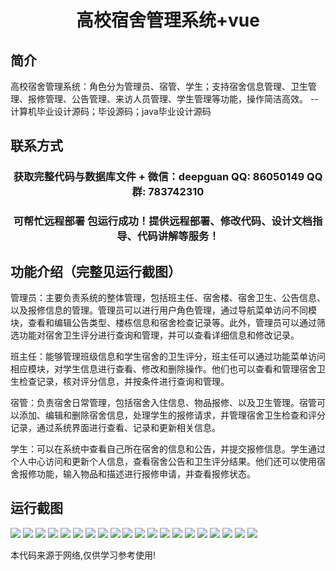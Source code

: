 <p><h1 align="center">高校宿舍管理系统+vue</h1></p>

## 简介
高校宿舍管理系统：角色分为管理员、宿管、学生；支持宿舍信息管理、卫生管理、报修管理、公告管理、来访人员管理、学生管理等功能，操作简洁高效。    --计算机毕业设计源码；毕设源码；java毕业设计源码


## 联系方式
<p><h3 align="center">获取完整代码与数据库文件 + 微信：deepguan QQ: 86050149 QQ群: 783742310</h3></p>
<p><h3 align="center">可帮忙远程部署 包运行成功！提供远程部署、修改代码、设计文档指导、代码讲解等服务！</h3></p>

## 功能介绍（完整见运行截图）
管理员：主要负责系统的整体管理，包括班主任、宿舍楼、宿舍卫生、公告信息、以及报修信息的管理。管理员可以进行用户角色管理，通过导航菜单访问不同模块，查看和编辑公告类型、楼栋信息和宿舍检查记录等。此外，管理员可以通过筛选功能对宿舍卫生评分进行查询和管理，并可以查看详细信息和修改记录。

班主任：能够管理班级信息和学生宿舍的卫生评分，班主任可以通过功能菜单访问相应模块，对学生信息进行查看、修改和删除操作。他们也可以查看和管理宿舍卫生检查记录，核对评分信息，并按条件进行查询和管理。

宿管：负责宿舍日常管理，包括宿舍入住信息、物品报修、以及卫生管理。宿管可以添加、编辑和删除宿舍信息，处理学生的报修请求，并管理宿舍卫生检查和评分记录，通过系统界面进行查看、记录和更新相关信息。

学生：可以在系统中查看自己所在宿舍的信息和公告，并提交报修信息。学生通过个人中心访问和更新个人信息，查看宿舍公告和卫生评分结果。他们还可以使用宿舍报修功能，输入物品和描述进行报修申请，并查看报修状态。


## 运行截图
![](https://bs-1329754181.cos.ap-shanghai.myqcloud.com/ssm/CollegeDormManagementSystem/img/001.jpg)
![](https://bs-1329754181.cos.ap-shanghai.myqcloud.com/ssm/CollegeDormManagementSystem/img/002.jpg)
![](https://bs-1329754181.cos.ap-shanghai.myqcloud.com/ssm/CollegeDormManagementSystem/img/003.jpg)
![](https://bs-1329754181.cos.ap-shanghai.myqcloud.com/ssm/CollegeDormManagementSystem/img/004.jpg)
![](https://bs-1329754181.cos.ap-shanghai.myqcloud.com/ssm/CollegeDormManagementSystem/img/005.jpg)
![](https://bs-1329754181.cos.ap-shanghai.myqcloud.com/ssm/CollegeDormManagementSystem/img/006.jpg)
![](https://bs-1329754181.cos.ap-shanghai.myqcloud.com/ssm/CollegeDormManagementSystem/img/007.jpg)
![](https://bs-1329754181.cos.ap-shanghai.myqcloud.com/ssm/CollegeDormManagementSystem/img/008.jpg)
![](https://bs-1329754181.cos.ap-shanghai.myqcloud.com/ssm/CollegeDormManagementSystem/img/009.jpg)
![](https://bs-1329754181.cos.ap-shanghai.myqcloud.com/ssm/CollegeDormManagementSystem/img/010.jpg)
![](https://bs-1329754181.cos.ap-shanghai.myqcloud.com/ssm/CollegeDormManagementSystem/img/011.jpg)
![](https://bs-1329754181.cos.ap-shanghai.myqcloud.com/ssm/CollegeDormManagementSystem/img/012.jpg)
![](https://bs-1329754181.cos.ap-shanghai.myqcloud.com/ssm/CollegeDormManagementSystem/img/013.jpg)
![](https://bs-1329754181.cos.ap-shanghai.myqcloud.com/ssm/CollegeDormManagementSystem/img/014.jpg)
![](https://bs-1329754181.cos.ap-shanghai.myqcloud.com/ssm/CollegeDormManagementSystem/img/015.jpg)
![](https://bs-1329754181.cos.ap-shanghai.myqcloud.com/ssm/CollegeDormManagementSystem/img/016.jpg)
![](https://bs-1329754181.cos.ap-shanghai.myqcloud.com/ssm/CollegeDormManagementSystem/img/017.jpg)
![](https://bs-1329754181.cos.ap-shanghai.myqcloud.com/ssm/CollegeDormManagementSystem/img/018.jpg)
![](https://bs-1329754181.cos.ap-shanghai.myqcloud.com/ssm/CollegeDormManagementSystem/img/019.jpg)
![](https://bs-1329754181.cos.ap-shanghai.myqcloud.com/ssm/CollegeDormManagementSystem/img/020.jpg)

<p>本代码来源于网络,仅供学习参考使用!</p>
